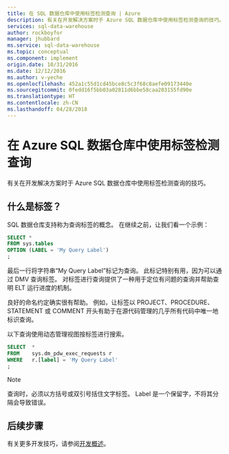 ```yaml
---
title: 在 SQL 数据仓库中使用标签检测查询 | Azure
description: 有关在开发解决方案时于 Azure SQL 数据仓库中使用标签检测查询的技巧。
services: sql-data-warehouse
author: rockboyfor
manager: jhubbard
ms.service: sql-data-warehouse
ms.topic: conceptual
ms.component: implement
origin.date: 10/31/2016
ms.date: 12/12/2016
ms.author: v-yeche
ms.openlocfilehash: 452a1c55d1cd45bce8c5c3f68c8aefe09173440e
ms.sourcegitcommit: 0fedd16f5bb03a02811d6bbe58caa203155fd90e
ms.translationtype: HT
ms.contentlocale: zh-CN
ms.lasthandoff: 04/28/2018
---
```

# <a name="using-labels-to-instrument-queries-in-azure-sql-data-warehouse"></a>在 Azure SQL 数据仓库中使用标签检测查询
有关在开发解决方案时于 Azure SQL 数据仓库中使用标签检测查询的技巧。


## <a name="what-are-labels"></a>什么是标签？
SQL 数据仓库支持称为查询标签的概念。 在继续之前，让我们看一个示例：

```sql
SELECT *
FROM sys.tables
OPTION (LABEL = 'My Query Label')
;
```

最后一行将字符串“My Query Label”标记为查询。 此标记特别有用，因为可以通过 DMV 查询标签。 对标签进行查询提供了一种用于定位有问题的查询并帮助查明 ELT 运行进度的机制。

良好的命名约定确实很有帮助。 例如，让标签以 PROJECT、PROCEDURE、STATEMENT 或 COMMENT 开头有助于在源代码管理的几乎所有代码中唯一地标识查询。

以下查询使用动态管理视图按标签进行搜索。

```sql
SELECT  *
FROM    sys.dm_pdw_exec_requests r
WHERE   r.[label] = 'My Query Label'
;
```

> [!NOTE]
> 查询时，必须以方括号或双引号括住文字标签。 Label 是一个保留字，不将其分隔会导致错误。 
> 
> 

## <a name="next-steps"></a>后续步骤
有关更多开发技巧，请参阅[开发概述](sql-data-warehouse-overview-develop.md)。


